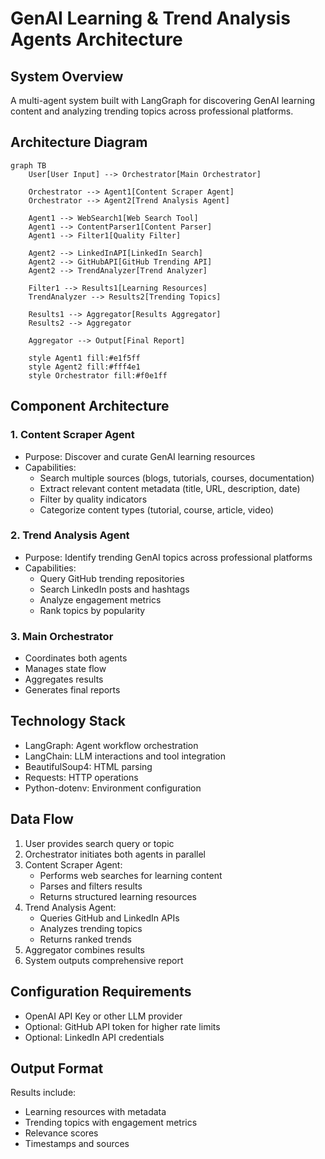 # GenAI Learning & Trend Analysis Agents Architecture

## System Overview

A multi-agent system built with LangGraph for discovering GenAI learning content and analyzing trending topics across professional platforms.

## Architecture Diagram

```mermaid
graph TB
    User[User Input] --> Orchestrator[Main Orchestrator]
    
    Orchestrator --> Agent1[Content Scraper Agent]
    Orchestrator --> Agent2[Trend Analysis Agent]
    
    Agent1 --> WebSearch1[Web Search Tool]
    Agent1 --> ContentParser1[Content Parser]
    Agent1 --> Filter1[Quality Filter]
    
    Agent2 --> LinkedInAPI[LinkedIn Search]
    Agent2 --> GitHubAPI[GitHub Trending API]
    Agent2 --> TrendAnalyzer[Trend Analyzer]
    
    Filter1 --> Results1[Learning Resources]
    TrendAnalyzer --> Results2[Trending Topics]
    
    Results1 --> Aggregator[Results Aggregator]
    Results2 --> Aggregator
    
    Aggregator --> Output[Final Report]
    
    style Agent1 fill:#e1f5ff
    style Agent2 fill:#fff4e1
    style Orchestrator fill:#f0e1ff
```

## Component Architecture

### 1. Content Scraper Agent
- Purpose: Discover and curate GenAI learning resources
- Capabilities:
  - Search multiple sources (blogs, tutorials, courses, documentation)
  - Extract relevant content metadata (title, URL, description, date)
  - Filter by quality indicators
  - Categorize content types (tutorial, course, article, video)

### 2. Trend Analysis Agent
- Purpose: Identify trending GenAI topics across professional platforms
- Capabilities:
  - Query GitHub trending repositories
  - Search LinkedIn posts and hashtags
  - Analyze engagement metrics
  - Rank topics by popularity

### 3. Main Orchestrator
- Coordinates both agents
- Manages state flow
- Aggregates results
- Generates final reports

## Technology Stack
- LangGraph: Agent workflow orchestration
- LangChain: LLM interactions and tool integration
- BeautifulSoup4: HTML parsing
- Requests: HTTP operations
- Python-dotenv: Environment configuration

## Data Flow

1. User provides search query or topic
2. Orchestrator initiates both agents in parallel
3. Content Scraper Agent:
   - Performs web searches for learning content
   - Parses and filters results
   - Returns structured learning resources
4. Trend Analysis Agent:
   - Queries GitHub and LinkedIn APIs
   - Analyzes trending topics
   - Returns ranked trends
5. Aggregator combines results
6. System outputs comprehensive report

## Configuration Requirements
- OpenAI API Key or other LLM provider
- Optional: GitHub API token for higher rate limits
- Optional: LinkedIn API credentials

## Output Format

Results include:
- Learning resources with metadata
- Trending topics with engagement metrics
- Relevance scores
- Timestamps and sources

